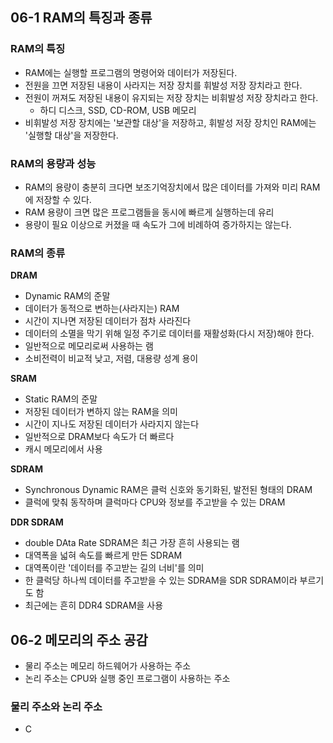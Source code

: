 ## 06-1 RAM의 특징과 종류
### RAM의 특징
- RAM에는 실행할 프로그램의 명령어와 데이터가 저장된다.
- 전원을 끄면 저장된 내용이 사라지는 저장 장치를 휘발성 저장 장치라고 한다.
- 전원이 꺼져도 저장된 내용이 유지되는 저장 장치는 비휘발성 저장 장치라고 한다.
	- 하디 디스크, SSD, CD-ROM, USB 메모리
- 비휘발성 저장 장치에는 '보관할 대상'을 저장하고, 휘발성 저장 장치인 RAM에는 '실행할 대상'을 저장한다.

### RAM의 용량과 성능
- RAM의 용량이 충분히 크다면 보조기억장치에서 많은 데이터를 가져와 미리 RAM에 저장할 수 있다.
- RAM 용량이 크면 많은 프로그램들을 동시에 빠르게 실행하는데 유리
- 용량이 필요 이상으로 커졌을 때 속도가 그에 비례하여 증가하지는 않는다.

### RAM의 종류
**DRAM**
- Dynamic RAM의 준말
- 데이터가 동적으로 변하는(사라지는) RAM
- 시간이 지나면 저장된 데이터가 점차 사라진다
- 데이터의 소멸을 막기 위해 일정 주기로 데이터를 재활성화(다시 저장)해야 한다.
- 일반적으로 메모리로써 사용하는 램
- 소비전력이 비교적 낮고, 저렴, 대용량 성계 용이

**SRAM**
- Static RAM의 준말
- 저장된 데이터가 변하지 않는 RAM을 의미
- 시간이 지나도 저장된 데이터가 사라지지 않는다
- 일반적으로 DRAM보다 속도가 더 빠르다
- 캐시 메모리에서 사용

**SDRAM**
- Synchronous Dynamic RAM은 클럭 신호와 동기화된, 발전된 형태의 DRAM
- 클럭에 맞춰 동작하며 클럭마다 CPU와 정보를 주고받을 수 있는 DRAM

**DDR SDRAM**
- double DAta Rate SDRAM은 최근 가장 흔히 사용되는 램
- 대역폭을 넓혀 속도를 빠르게 만든 SDRAM
- 대역폭이란 '데이터를 주고받는 길의 너비'를 의미
- 한 클럭당 하나씩 데이터를 주고받을 수 있는 SDRAM을 SDR SDRAM이라 부르기도 함
- 최근에는 흔히 DDR4 SDRAM을 사용

## 06-2 메모리의 주소 공감
- 물리 주소는 메모리 하드웨어가 사용하는 주소
- 논리 주소는 CPU와 실행 중인 프로그램이 사용하는 주소

### 물리 주소와 논리 주소
- C